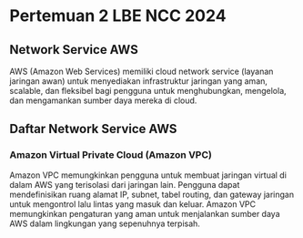 # Pertemuan 2 LBE NCC 2024
## Network Service AWS
AWS (Amazon Web Services) memiliki cloud network service (layanan jaringan awan) untuk  menyediakan infrastruktur jaringan yang aman, scalable, dan fleksibel bagi pengguna untuk menghubungkan, mengelola, dan mengamankan sumber daya mereka di cloud.
## Daftar Network Service AWS
### Amazon Virtual Private Cloud (Amazon VPC)
Amazon VPC memungkinkan pengguna untuk membuat jaringan virtual di dalam AWS yang terisolasi dari jaringan lain. Pengguna dapat mendefinisikan ruang alamat IP, subnet, tabel routing, dan gateway jaringan untuk mengontrol lalu lintas yang masuk dan keluar. Amazon VPC memungkinkan pengaturan yang aman untuk menjalankan sumber daya AWS dalam lingkungan yang sepenuhnya terpisah.
